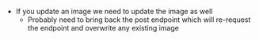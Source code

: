 - If you update an image we need to update the image as well
    - Probably need to bring back the post endpoint which will re-request the endpoint and overwrite any existing image